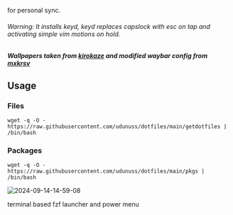 for personal sync. 
###### Warning: It installs keyd, keyd replaces capslock with esc on tap and activating simple vim motions on hold.
##### Wallpapers taken from [kirokaze](https://www.deviantart.com/kirokaze) and modified waybar config from [mxkrsv](https://github.com/mxkrsv/dotfiles/tree/master)
## Usage
### Files
```
wget -q -O - https://raw.githubusercontent.com/udunuss/dotfiles/main/getdotfiles | /bin/bash
```
### Packages
```
wget -q -O - https://raw.githubusercontent.com/udunuss/dotfiles/main/pkgs | /bin/bash
```

![2024-09-14-14-59-08](https://github.com/user-attachments/assets/8d4d67e7-57b3-416b-8f35-5450280beedd)

terminal based fzf launcher and power menu
